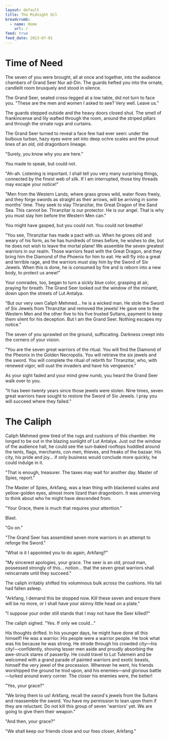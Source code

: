 ```yaml
---
layout: default
title: The Midnight Oil
breadcrumb:
  - name: Home
    url: /
feed: true
feed_date: 2013-07-01
---
```


# Time of Need

The seven of you were brought, all at once and together, into the audience chambers of Grand Seer Nur ad-Din.  The guards hefted you into the ornate, candlelit room brusquely and stood in silence.

The Grand Seer, seated cross-legged at a low table, did not turn to face you.  "These are the men and women I asked to see?  Very well.  Leave us."

The guards stepped outside and the heavy doors closed shut.  The smell of frankincense and lily wafted through the room, around the striped pillars and through the ornate rugs and curtains.

The Grand Seer turned to reveal a face few had ever seen: under the bulbous turban, hazy eyes were set into deep ochre scales and the proud lines of an old, old dragonborn lineage.

"Surely, you know why you are here."

You made to speak, but could not.

"Ah-ah.  Listening is important.  I shall tell you very many surprising things, connected by the finest web of silk.  If I am interrupted, those tiny threads may escape your notice!"

"Men from the Western Lands, where grass grows wild, water flows freely, and they forge swords as straight as their arrows, will be arriving in some months' time.  They seek to slay Thranzitar, the Great Dragon of the Sand Sea.  This cannot be.  Thranzitar is our protector.  He is our angel.  That is why you must slay him before the Western Men can."

You might have gasped, but you could not.  You could not breathe!

"You see, Thranzitar has made a pact with us.  When he grows old and weary of his form, as he has hundreds of times before, he wishes to die, but he does not wish to leave the mortal plane!  We assemble the seven greatest warriors in our realm.  Those warriors feast with the Great Dragon, and they bring him the Diamond of the Phoenix for him to eat.  He will fly into a great and terrible rage, and the warriors must slay him by the Sword of Six Jewels.  When this is done, he is consumed by fire and is reborn into a new body, to protect us anew!"

Your comrades, too, began to turn a sickly blue color, grasping at air, praying for breath.  The Grand Seer looked out the window of the minaret, down upon the streets of Lut Antalya.

"But our very own Caliph Mehmed... he is a wicked man.  He stole the Sword of Six Jewels from Thranzitar and removed the jewels!  He gave one to the Western Men and the other five to his five trusted Sultans, payment to keep them silent for his deception.  But I am the Grand Seer.  Nothing escapes my notice."

The seven of you sprawled on the ground, suffocating.  Darkness creept into the corners of your vision.

"You are the seven great warriors of the ritual.  You will find the Diamond of the Pheonix in the Golden Necropolis.  You will retrieve the six jewels and the sword.  You will complete the ritual of rebirth for Thranzitar, who, with renewed vigor, will oust the invaders and have his vengeance."

As your sight faded and your mind grew numb, you heard the Grand Seer walk over to you.

"It has been twenty years since those jewels were stolen.  Nine times, seven great warriors have sought to restore the Sword of Six Jewels.  I pray you will succeed where they failed."

# The Caliph

Caliph Mehmed grew tired of the rugs and cushions of this chamber.  He longed to be out in the blazing sunlight of Lut Antalya.  Just out the window of the audience hall, he could see the sun-baked rooftops huddled around the tents, flags, merchants, con men, thieves, and freaks of the bazaar.  His city, his pride and joy... if only business would conclude more quickly, he could indulge in it.

"That is enough, treasurer.  The taxes may wait for another day.  Master of Spies, report."

The Master of Spies, Arkfang, was a lean thing with blackened scales and yellow-golden eyes, almost more lizard than dragonborn.  It was unnerving to think about who he might have descended from.

"Your Grace, there is much that requires your attention."

Blast.

"Go on."

"The Grand Seer has assembled seven more warriors in an attempt to reforge the Sword."

"What is it I appointed you to do again, Arkfang?"

"My sincerest apologies, your grace.  The seer is an old, proud man, possessed strongly of this... notion... that the seven great warriors shall reincarnate until they succeed."

The caliph irritably shifted his voluminous bulk across the cushions.  His tail had fallen asleep.

"Arkfang, I demand this be stopped now.  Kill these seven and ensure there will be no more, or I shall have your skinny little head on a plate."

"I suppose your order still stands that I may not have the Seer killed?"

The caliph sighed.  "Yes.  If only we could..."

His thoughts drifted.  In his younger days, he might have done all this himself!  He was a warrior.  His people were a warrior people.  He took what was his because he was strong.  He strode through his crowded city—his city!—confidently, shoving lesser men aside and proudly absorbing the awe-struck stares of passerby.  He could travel to Lut Tulemein and be welcomed with a grand parade of painted warriors and exotic beasts, himself the very jewel of the procession.  Wherever he went, his friends worshipped the ground he trod upon, and his enemies—and glorious battle—lurked around every corner.  The closer his enemies were, the better!

"Yes, your grace?"

"We bring them to us!  Arkfang, recall the sword's jewels from the Sultans and reassemble the sword.  You have my permission to lean upon them if they are reluctant.  Do not kill this group of seven 'warriors' yet.  We are going to give them their weapon."

"And then, your grace?"

"We shall keep our friends close and our foes closer, Arkfang."
